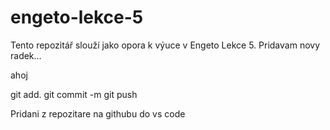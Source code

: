# engeto-lekce-5
Tento repozitář slouží jako opora k výuce v Engeto Lekce 5.
Pridavam novy radek...

ahoj

git add.
git commit -m
git push

Pridani z repozitare na githubu do vs code
